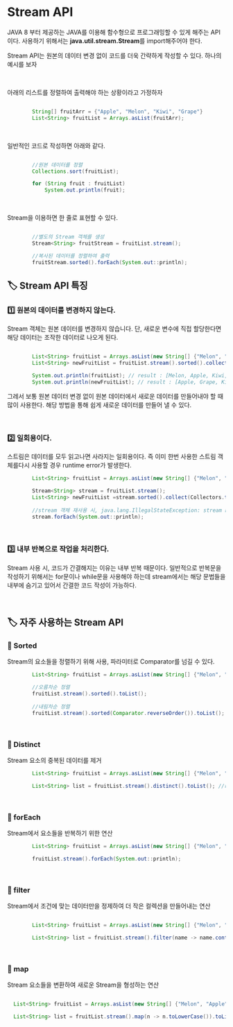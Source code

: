 # Stream API

JAVA 8 부터 제공하는 JAVA를 이용해 함수형으로 프로그래밍할 수 있게 해주는 API이다. 사용하기 위해서는 **java.util.stream.Stream**를 import해주어야 한다. 

Stream API는 원본의 데이터 변경 없이 코드를 더욱 간략하게 작성할 수 있다. 하나의 예시를 보자

</br>

아래의 리스트를 정렬하여 출력해야 하는 상황이라고 가정하자

```java

        String[] fruitArr = {"Apple", "Melon", "Kiwi", "Grape"}
        List<String> fruitList = Arrays.asList(fruitArr);
```

</br>

일반적인 코드로 작성하면 아래와 같다.
```java

        //원본 데이터를 정렬
        Collections.sort(fruitList);

        for (String fruit : fruitList)
            System.out.println(fruit);
```
</br>

Stream을 이용하면 한 줄로 표현할 수 있다.
```java

        //별도의 Stream 객체를 생성
        Stream<String> fruitStream = fruitList.stream();

        //복사된 데이터를 정렬하여 출력
        fruitStream.sorted().forEach(System.out::println);

```

## 🏷️ Stream API 특징


### 1️⃣ 원본의 데이터를 변경하지 않는다. 

Stream 객체는 원본 데이터를 변경하지 않습니다. 단, 새로운 변수에 직접 할당한다면 해당 데이터는 조작한 데이터로 나오게 된다.

```java

        List<String> fruitList = Arrays.asList(new String[] {"Melon", "Apple", "Kiwi", "Grape"});
        List<String> newFruitList = fruitList.stream().sorted().collect(Collectors.toList());

        System.out.println(fruitList); // result : [Melon, Apple, Kiwi, Grape]
        System.out.println(newFruitList); // result : [Apple, Grape, Kiwi, Melon]

```


그레서 보통 원본 데이터 변경 없이 원본 데이터에서 새로운 데이터를 만들어내야 할 때 많이 사용한다. 해당 방법을 통해 쉽게 새로운 데이터를 만들어 낼 수 있다. 

</br>

### 2️⃣ 일회용이다.

스트림은 데이터를 모두 읽고나면 사라지는 일회용이다. 즉 이미 한번 사용한 스트림 객체를다시 사용할 경우 runtime error가 발생한다.

```java
        List<String> fruitList = Arrays.asList(new String[] {"Melon", "Apple", "Kiwi", "Grape"});

        Stream<String> stream = fruitList.stream();
        List<String> newFruitList =stream.sorted().collect(Collectors.toList());
        
        //stream 객체 재사용 시, java.lang.IllegalStateException: stream has already been operated upon or closed 발생
        stream.forEach(System.out::println);


```

</br>


### 3️⃣ 내부 반복으로 작업을 처리한다. 

Stream 사용 시, 코드가 간결해지는 이유는 내부 반복 때문이다. 일반적으로 반복문을 작성하기 위해서는 for문이나 while문을 사용해야 하는데 stream에서는 해당 문법들을 내부에 숨기고 있어서 간결한 코드 작성이 가능하다.


</br>

## 🏷️ 자주 사용하는 Stream API


### 🔵 Sorted
Stream의 요소들을 정렬하기 위해 사용, 파라미터로 Comparator를 넘길 수 있다. 

```java
        List<String> fruitList = Arrays.asList(new String[] {"Melon", "Apple", "Kiwi", "Grape"});

        //오름차순 정렬
        fruitList.stream().sorted().toList();
        
        //내림차순 정렬
        fruitList.stream().sorted(Comparator.reverseOrder()).toList();
```

</br>


### 🔵 Distinct
Stream 요소의 중복된 데이터를 제거

```java
        List<String> fruitList = Arrays.asList(new String[] {"Melon", "Apple", "Kiwi", "Grape", "Apple"});

        List<String> list = fruitList.stream().distinct().toList(); //result : [Melon, Apple, Kiwi, Grape]
```


</br>


### 🔵 forEach

Stream에서 요소들을 반복하기 위한 연산

```java
        List<String> fruitList = Arrays.asList(new String[] {"Melon", "Apple", "Kiwi", "Grape", "Apple"});

        fruitList.stream().forEach(System.out::println);

```

</br>


### 🔵 filter
Stream에서 조건에 맞는 데이터만을 정제하여 더 작은 컬렉션을 만들어내는 연산

```java

        List<String> fruitList = Arrays.asList(new String[] {"Melon", "Apple", "Kiwi", "Grape", "Apple"});

        List<String> list = fruitList.stream().filter(name -> name.contains("A")).toList(); //result : [Apple, Apple]

```


</br>

### 🔵 map

Stream 요소들을 변환하여 새로운 Stream을 형성하는 연산

```java

  List<String> fruitList = Arrays.asList(new String[] {"Melon", "Apple", "Kiwi", "Grape", "Apple"});

  List<String> list = fruitList.stream().map(n -> n.toLowerCase()).toList(); //result : [melon, apple, kiwi, grape, apple]

```

